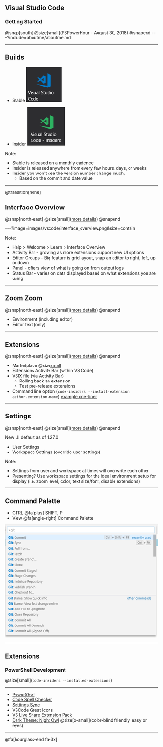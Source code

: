 ## Visual Studio Code
### Getting Started
@snap[south]
@size[small](PSPowerHour - August 30, 2018)
@snapend
---?include=aboutme/aboutme.md

---
## Builds

- Stable
![stable](images/vscode/stablebuildicon.png)

- Insider
![insider](images/vscode/insiderbuildicon.png)

Note:
- Stable is released on a monthly cadence
- Insider is released anywhere from every few hours, days, or weeks
- Insider you won't see the version number change much.
    - Based on the commit and date value
---
@transition[none]
## Interface Overview

@snap[north-east]
@size[small]([more details](https://code.visualstudio.com/docs/getstarted/userinterface))
@snapend

---?image=images/vscode/interface_overview.png&size=contain

Note:
- Help > Welcome > Learn > Interface Overview
- Activity Bar - growing as more extensions support new UI options
- Editor Groups - Big feature is grid layout, snap an editor to right, left, up or down
- Panel - offers view of what is going on from output logs
- Status Bar - varies on data displayed based on what extensions you are using

---
## Zoom Zoom
@snap[north-east]
@size[small]([more details](https://code.visualstudio.com/docs/editor/accessibility))
@snapend

- Environment (including editor)
- Editor text (only)

---
## Extensions

@snap[north-east]
@size[small]([more details](https://code.visualstudio.com/docs/editor/extension-gallery))
@snapend

- Marketplace @size[small]([https://marketplace.visualstudio.com/vscode](https://marketplace.visualstudio.com/vscode))
- Extensions Activity Bar (within VS Code)
- VSIX file (via Activity Bar)
    - Rolling back an extension
    - Test pre-release extensions
- Command line option (`code-insiders --install-extension author.extension-name`) [example one-liner](https://twitter.com/wsmelton/status/1025029106612744192)

---
## Settings
@snap[north-east]
@size[small]([more details](https://code.visualstudio.com/docs/getstarted/settings))
@snapend

New UI default as of 1.27.0

- User Settings
- Workspace Settings (override user settings)

Note:
- Settings from user and workspace at times will overwrite each other
- Presenting? Use workspace settings for the ideal environment setup for display (i.e. zoom level, color, text size/font, disable extensions)

---
## Command Palette

- CTRL @fa[plus] SHIFT, P
- View @fa[angle-right] Command Palette

![git example](/images/vscode/commandpalette_git.png)

---
## Extensions
### PowerShell Development

@size[small](`code-insiders --installed-extensions`)

---

- [PowerShell](https://marketplace.visualstudio.com/items?itemName=ms-vscode.PowerShell)
- [Code Spell Checker](https://marketplace.visualstudio.com/items?itemName=streetsidesoftware.code-spell-checker)
- [Settings Sync](https://marketplace.visualstudio.com/items?itemName=Shan.code-settings-sync)
- [VSCode Great Icons](https://marketplace.visualstudio.com/items?itemName=emmanuelbeziat.vscode-great-icons)
- [VS Live Share Extension Pack](https://marketplace.visualstudio.com/items?itemName=MS-vsliveshare.vsliveshare-pack)
- [Dark Theme: Night Owl](https://marketplace.visualstudio.com/items?itemName=sdras.night-owl) @size[x-small](color-blind friendly, easy on eyes)

---
@fa[hourglass-end fa-3x]